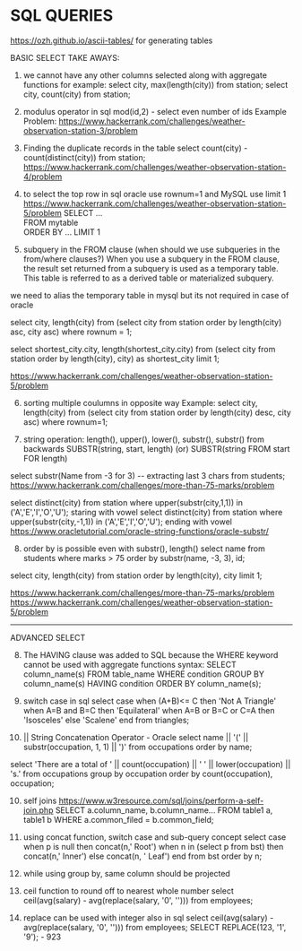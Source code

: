 # SQL QUERIES

https://ozh.github.io/ascii-tables/ for generating tables

BASIC SELECT TAKE AWAYS:

1. we cannot have any other columns selected along with aggregate functions
for example: select city, max(length(city)) from station;
select city, count(city) from station;

2. modulus operator in sql
mod(id,2) - select even number of ids
Example Problem: https://www.hackerrank.com/challenges/weather-observation-station-3/problem

3. Finding the duplicate records in the table
select count(city) - count(distinct(city)) 
from station; 
https://www.hackerrank.com/challenges/weather-observation-station-4/problem 

4. to select the top row in sql oracle use rownum=1 and MySQL use limit 1
https://www.hackerrank.com/challenges/weather-observation-station-5/problem 
SELECT ...  
FROM mytable  
ORDER BY ... 
LIMIT 1

5. subquery in the FROM clause (when should we use subqueries in the from/where clauses?)
When you use a subquery in the FROM clause, the result set returned from a subquery is 
used as a temporary table. This table is referred to as a derived table or materialized subquery.

we need to alias the temporary table in mysql but its not required in case of oracle

select city, length(city) 
from (select city from station order by length(city) asc, city asc) 
where rownum = 1;

select shortest_city.city, length(shortest_city.city) 
from (select city from station order by length(city), city) as shortest_city
limit 1;

https://www.hackerrank.com/challenges/weather-observation-station-5/problem 

6. sorting multiple coulumns in opposite way
Example: select city, length(city) 
        from (select city from station order by length(city) desc, city asc) 
        where rownum=1;

7. string operation: length(), upper(), lower(), substr(), substr() from backwards
SUBSTR(string, start, length) (or) SUBSTR(string FROM start FOR length)

select substr(Name from -3 for 3)  -- extracting last 3 chars
from students;
https://www.hackerrank.com/challenges/more-than-75-marks/problem

select distinct(city) from station where upper(substr(city,1,1)) in ('A','E','I','O','U'); staring with vowel
select distinct(city) from station where upper(substr(city,-1,1)) in ('A','E','I','O','U'); ending with vowel
https://www.oracletutorial.com/oracle-string-functions/oracle-substr/

8. order by is possible even with substr(), length()
select name 
from students 
where marks > 75
order by substr(name, -3, 3), id;

select city, length(city) 
from station
order by length(city), city
limit 1;

https://www.hackerrank.com/challenges/more-than-75-marks/problem
https://www.hackerrank.com/challenges/weather-observation-station-5/problem

---------------------------------------------------------------------------------------------------

ADVANCED SELECT

8. The HAVING clause was added to SQL because the WHERE keyword cannot be used with aggregate functions
syntax:
SELECT column_name(s)
FROM table_name
WHERE condition
GROUP BY column_name(s)
HAVING condition
ORDER BY column_name(s);


8. switch case in sql
select
case
when (A+B)<= C then 'Not A Triangle'
when A=B and B=C then 'Equilateral'
when A=B or B=C or C=A then 'Isosceles'
else 'Scalene'
end
from triangles;

9. || String Concatenation Operator - Oracle 
select name || '(' || substr(occupation, 1, 1) || ')' 
from occupations
order by name;

select 'There are a total of ' || count(occupation) || ' ' || lower(occupation) || 's.'
from occupations
group by occupation
order by count(occupation), occupation;

10. self joins https://www.w3resource.com/sql/joins/perform-a-self-join.php
SELECT a.column_name, b.column_name... 
FROM table1 a, table1 b 
WHERE a.common_filed = b.common_field;

11. using concat function, switch case and sub-query concept
select 
case
when p is null then concat(n,' Root')
when n in (select p from bst) then concat(n,' Inner')
else concat(n, ' Leaf')
end
from bst
order by n;

12. while using group by, same column should be projected

13. ceil function to round off to nearest whole number
select ceil(avg(salary) - avg(replace(salary, '0', ''))) from employees;

14. replace can be used with integer also in sql
select ceil(avg(salary) - avg(replace(salary, '0', ''))) from employees;
SELECT REPLACE(123, '1', '9');  - 923